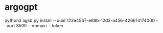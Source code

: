 # argogpt
python3 agsb.py install --uuid 123e4567-e89b-12d3-a456-426614174000 --port 8500 --domain --token
